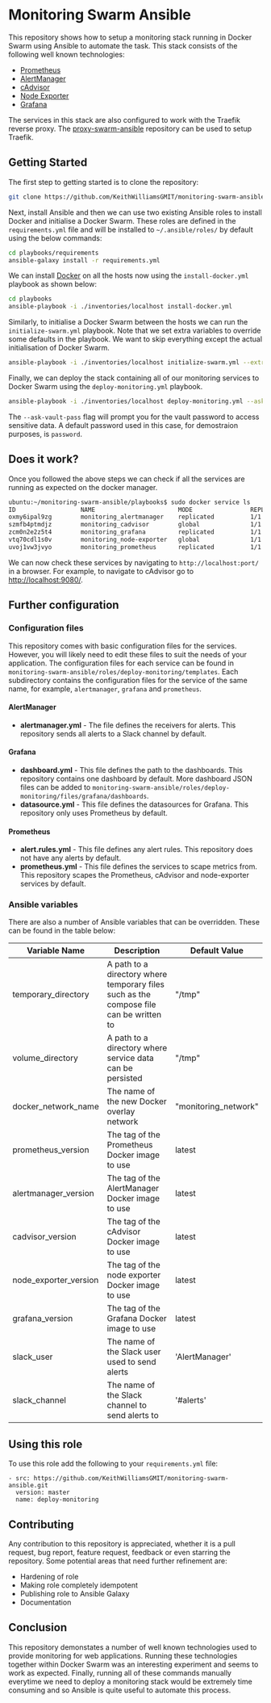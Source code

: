 # Monitoring Swarm Ansible

This repository shows how to setup a monitoring stack running in Docker Swarm using Ansible to automate the task. This stack consists of the following well known technologies:

+ [Prometheus](https://prometheus.io/)
+ [AlertManager](https://prometheus.io/docs/alerting/alertmanager/)
+ [cAdvisor](https://github.com/google/cadvisor)
+ [Node Exporter](https://github.com/prometheus/node_exporter)
+ [Grafana](https://grafana.com/)

The services in this stack are also configured to work with the Traefik reverse proxy. The [proxy-swarm-ansible](https://github.com/KeithWilliamsGMIT/proxy-swarm-ansible) repository can be used to setup Traefik.

## Getting Started

The first step to getting started is to clone the repository:

```bash
git clone https://github.com/KeithWilliamsGMIT/monitoring-swarm-ansible.git
```

Next, install Ansible and then we can use two existing Ansible roles to install Docker and initialise a Docker Swarm. These roles are defined in the `requirements.yml` file and will be installed to `~/.ansible/roles/` by default using the below commands:

```bash
cd playbooks/requirements
ansible-galaxy install -r requirements.yml
```

We can install [Docker](https://docs.docker.com/install/) on all the hosts now using the `install-docker.yml` playbook as shown below:

```bash
cd playbooks
ansible-playbook -i ./inventories/localhost install-docker.yml
```

Similarly, to initialise a Docker Swarm between the hosts we can run the `initialize-swarm.yml` playbook. Note that we set extra variables to override some defaults in the playbook. We want to skip everything except the actual initialisation of Docker Swarm.

```bash
ansible-playbook -i ./inventories/localhost initialize-swarm.yml --extra-vars="{'skip_engine': 'True', 'skip_group': 'True', 'skip_docker_py': 'True'}"
```

Finally, we can deploy the stack containing all of our monitoring services to Docker Swarm using the `deploy-monitoring.yml` playbook.

```bash
ansible-playbook -i ./inventories/localhost deploy-monitoring.yml --ask-vault-pass --ask-become-pass
```

The `--ask-vault-pass` flag will prompt you for the vault password to access sensitive data. A default password used in this case, for demostraion purposes, is `password`.

## Does it work?

Once you followed the above steps we can check if all the services are running as expected on the docker manager.

```bash
ubuntu:~/monitoring-swarm-ansible/playbooks$ sudo docker service ls
ID                  NAME                       MODE                REPLICAS            IMAGE                       PORTS
oxmy6ipal9zg        monitoring_alertmanager    replicated          1/1                 prom/alertmanager:latest    *:9093->9093/tcp
szmfb4ptmdjz        monitoring_cadvisor        global              1/1                 google/cadvisor:latest      *:9080->8080/tcp
zcm0n2e2z5t4        monitoring_grafana         replicated          1/1                 grafana/grafana:latest      *:3000->3000/tcp
vtq70cdl1s0v        monitoring_node-exporter   global              1/1                 prom/node-exporter:latest   *:9100->9100/tcp
uvoj1vw3jvyo        monitoring_prometheus      replicated          1/1                 prom/prometheus:latest      *:9090->9090/tcp
```

We can now check these services by navigating to `http://localhost:port/` in a browser. For example, to navigate to cAdvisor go to [http://localhost:9080/](http://localhost:9080/).

## Further configuration

### Configuration files

This repository comes with basic configuration files for the services. However, you will likely need to edit these files to suit the needs of your application. The configuration files for each service can be found in `monitoring-swarm-ansible/roles/deploy-monitoring/templates`. Each subdirectory contains the configuration files for the service of the same name, for example, `alertmanager`, `grafana` and `prometheus`.

#### AlertManager

+ **alertmanager.yml** - The file defines the receivers for alerts. This repository sends all alerts to a Slack channel by default.

#### Grafana

+ **dashboard.yml** - This file defines the path to the dashboards. This repository contains one dashboard by default. More dashboard JSON files can be added to `monitoring-swarm-ansible/roles/deploy-monitoring/files/grafana/dashboards`.
+ **datasource.yml** - This file defines the datasources for Grafana. This repository only uses Prometheus by default.

#### Prometheus

+ **alert.rules.yml** - This file defines any alert rules. This repository does not have any alerts by default.
+ **prometheus.yml** - This file defines the services to scape metrics from. This repository scapes the Prometheus, cAdvisor and node-exporter services by default.

### Ansible variables

There are also a number of Ansible variables that can be overridden. These can be found in the table below:

| Variable Name | Description | Default Value |
|---------------|-------------|---------------|
| temporary_directory | A path to a directory where temporary files such as the compose file can be written to | "/tmp" |
| volume_directory | A path to a directory where service data can be persisted | "/tmp" |
| docker_network_name | The name of the new Docker overlay network | "monitoring_network" |
| prometheus_version | The tag of the Prometheus Docker image to use | latest |
| alertmanager_version | The tag of the AlertManager Docker image to use | latest |
| cadvisor_version | The tag of the cAdvisor Docker image to use | latest |
| node_exporter_version | The tag of the node exporter Docker image to use | latest |
| grafana_version | The tag of the Grafana Docker image to use | latest |
| slack_user | The name of the Slack user used to send alerts | 'AlertManager' |
| slack_channel | The name of the Slack channel to send alerts to | '#alerts' |

## Using this role

To use this role add the following to your `requirements.yml` file:

```
- src: https://github.com/KeithWilliamsGMIT/monitoring-swarm-ansible.git
  version: master
  name: deploy-monitoring
```

## Contributing

Any contribution to this repository is appreciated, whether it is a pull request, bug report, feature request, feedback or even starring the repository. Some potential areas that need further refinement are:

+ Hardening of role
+ Making role completely idempotent
+ Publishing role to Ansible Galaxy
+ Documentation

## Conclusion

This repository demonstates a number of well known technologies used to provide monitoring for web applications. Running these technologies together within Docker Swarm was an interesting experiment and seems to work as expected. Finally, running all of these commands manually everytime we need to deploy a monitoring stack would be extremely time consuming and so Ansible is quite useful to automate this process.
